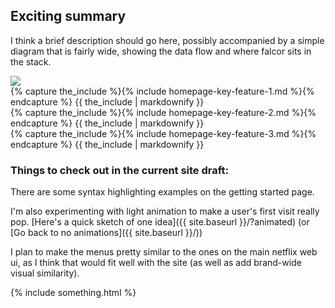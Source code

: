 ## Exciting summary

I think a brief description should go here, possibly accompanied by a simple diagram that is fairly wide, showing the data flow and where falcor sits in the stack.  
  
<img src="https://burntretina.files.wordpress.com/2014/02/house-of-cards-cast1.jpg" class="img img-responsive">      

<!-- This bit has to be html to achieve the 3 column layout -->
<div class="row row-gap-medium">
  <div class="col-sm-4">
    {% capture the_include %}{% include homepage-key-feature-1.md %}{% endcapture %}
    {{ the_include | markdownify }}
  </div>
  <div class="col-sm-4">
    {% capture the_include %}{% include homepage-key-feature-2.md %}{% endcapture %}
    {{ the_include | markdownify }}
  </div>
  <div class="col-sm-4">
    {% capture the_include %}{% include homepage-key-feature-3.md %}{% endcapture %}
    {{ the_include | markdownify }}
  </div>
</div>


### Things to check out in the current site draft:

There are some syntax highlighting examples on the getting started page.

I'm also experimenting with light animation to make a user's first visit really pop. [Here's a quick sketch of one idea]({{ site.baseurl }}/?animated) (or [Go back to no animations]({{ site.baseurl }}/))

I plan to make the menus pretty similar to the ones on the main netflix web ui, as I think that would fit well with the site (as well as add brand-wide visual similarity).

{% include something.html %}

